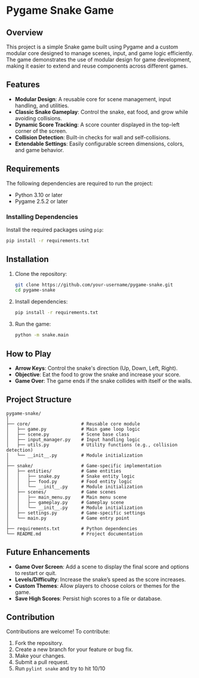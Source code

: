 # Pygame Snake Game

## Overview

This project is a simple Snake game built using Pygame and a custom modular core designed to manage scenes, input, and game logic efficiently. The game demonstrates the use of modular design for game development, making it easier to extend and reuse components across different games.

## Features

- **Modular Design**: A reusable core for scene management, input handling, and utilities.
- **Classic Snake Gameplay**: Control the snake, eat food, and grow while avoiding collisions.
- **Dynamic Score Tracking**: A score counter displayed in the top-left corner of the screen.
- **Collision Detection**: Built-in checks for wall and self-collisions.
- **Extendable Settings**: Easily configurable screen dimensions, colors, and game behavior.

## Requirements

The following dependencies are required to run the project:

- Python 3.10 or later
- Pygame 2.5.2 or later

### Installing Dependencies

Install the required packages using `pip`:

```bash
pip install -r requirements.txt
```

## Installation

1. Clone the repository:

   ```bash
   git clone https://github.com/your-username/pygame-snake.git
   cd pygame-snake
   ```

2. Install dependencies:

   ```bash
   pip install -r requirements.txt
   ```

3. Run the game:

   ```bash
   python -m snake.main
   ```

## How to Play

- **Arrow Keys**: Control the snake's direction (Up, Down, Left, Right).
- **Objective**: Eat the food to grow the snake and increase your score.
- **Game Over**: The game ends if the snake collides with itself or the walls.

## Project Structure

```plaintext
pygame-snake/
│
├── core/                   # Reusable core module
│   ├── game.py             # Main game loop logic
│   ├── scene.py            # Scene base class
│   ├── input_manager.py    # Input handling logic
│   ├── utils.py            # Utility functions (e.g., collision detection)
│   └── __init__.py         # Module initialization
│
├── snake/                  # Game-specific implementation
│   ├── entities/           # Game entities
│   │   ├── snake.py        # Snake entity logic
│   │   ├── food.py         # Food entity logic
│   │   └── __init__.py     # Module initialization
│   ├── scenes/             # Game scenes
│   │   ├── main_menu.py    # Main menu scene
│   │   ├── gameplay.py     # Gameplay scene
│   │   └── __init__.py     # Module initialization
│   ├── settings.py         # Game-specific settings
│   └── main.py             # Game entry point
│
├── requirements.txt        # Python dependencies
└── README.md               # Project documentation
```

## Future Enhancements

- **Game Over Screen**: Add a scene to display the final score and options to restart or quit.
- **Levels/Difficulty**: Increase the snake’s speed as the score increases.
- **Custom Themes**: Allow players to choose colors or themes for the game.
- **Save High Scores**: Persist high scores to a file or database.

## Contribution

Contributions are welcome! To contribute:

1. Fork the repository.
2. Create a new branch for your feature or bug fix.
3. Make your changes.
4. Submit a pull request.
5. Run `pylint snake` and try to hit 10/10
